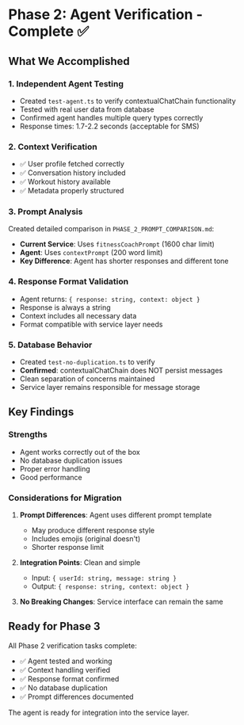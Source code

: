 # Phase 2: Agent Verification - Complete ✅

## What We Accomplished

### 1. Independent Agent Testing
- Created `test-agent.ts` to verify contextualChatChain functionality
- Tested with real user data from database
- Confirmed agent handles multiple query types correctly
- Response times: 1.7-2.2 seconds (acceptable for SMS)

### 2. Context Verification
- ✅ User profile fetched correctly
- ✅ Conversation history included
- ✅ Workout history available
- ✅ Metadata properly structured

### 3. Prompt Analysis
Created detailed comparison in `PHASE_2_PROMPT_COMPARISON.md`:
- **Current Service**: Uses `fitnessCoachPrompt` (1600 char limit)
- **Agent**: Uses `contextPrompt` (200 word limit)
- **Key Difference**: Agent has shorter responses and different tone

### 4. Response Format Validation
- Agent returns: `{ response: string, context: object }`
- Response is always a string
- Context includes all necessary data
- Format compatible with service layer needs

### 5. Database Behavior
- Created `test-no-duplication.ts` to verify
- **Confirmed**: contextualChatChain does NOT persist messages
- Clean separation of concerns maintained
- Service layer remains responsible for message storage

## Key Findings

### Strengths
- Agent works correctly out of the box
- No database duplication issues
- Proper error handling
- Good performance

### Considerations for Migration
1. **Prompt Differences**: Agent uses different prompt template
   - May produce different response style
   - Includes emojis (original doesn't)
   - Shorter response limit

2. **Integration Points**: Clean and simple
   - Input: `{ userId: string, message: string }`
   - Output: `{ response: string, context: object }`

3. **No Breaking Changes**: Service interface can remain the same

## Ready for Phase 3

All Phase 2 verification tasks complete:
- ✅ Agent tested and working
- ✅ Context handling verified
- ✅ Response format confirmed
- ✅ No database duplication
- ✅ Prompt differences documented

The agent is ready for integration into the service layer.